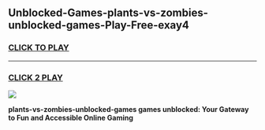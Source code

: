 
## Unblocked-Games-plants-vs-zombies-unblocked-games-Play-Free-exay4
<h3>
<a href="https://premium76.site?title=plants-vs-zombies-unblocked-games&ref=10A">CLICK TO PLAY</a></h3>
<hr>

<h3>
<a href="https://premium76.site?title=plants-vs-zombies-unblocked-games&ref=10A">CLICK 2 PLAY</a>
  
</h3>

<a href="https://premium76.site?title=plants-vs-zombies-unblocked-games&ref=10A"><img src="https://clearcache.store/games.png"></a>


**plants-vs-zombies-unblocked-games games unblocked: Your Gateway to Fun and Accessible Online Gaming**
